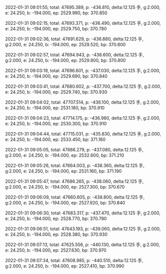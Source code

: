 2022-01-31 09:01:55, total: 47695.389, p: -436.810, delta:12.125 手, g:2.000, e: 24.250, b: -194.000, ep: 2529.990, bp: 370.850

2022-01-31 09:02:15, total: 47693.371, p: -436.490, delta:12.125 手, g:2.000, e: 24.250, b: -194.000, ep: 2529.750, bp: 370.780

2022-01-31 09:02:36, total: 47691.629, p: -436.880, delta:12.125 手, g:2.000, e: 24.250, b: -194.000, ep: 2529.520, bp: 370.800

2022-01-31 09:02:57, total: 47694.943, p: -436.600, delta:12.125 手, g:2.000, e: 24.250, b: -194.000, ep: 2529.800, bp: 370.800

2022-01-31 09:03:19, total: 47696.601, p: -437.030, delta:12.125 手, g:2.000, e: 24.250, b: -194.000, ep: 2529.690, bp: 370.840

2022-01-31 09:03:41, total: 47680.602, p: -437.700, delta:12.125 手, g:2.000, e: 24.250, b: -194.000, ep: 2529.740, bp: 370.930

2022-01-31 09:04:02, total: 47707.514, p: -436.100, delta:12.125 手, g:2.000, e: 24.250, b: -194.000, ep: 2531.180, bp: 370.910

2022-01-31 09:04:23, total: 47714.175, p: -436.980, delta:12.125 手, g:2.000, e: 24.250, b: -194.000, ep: 2530.300, bp: 370.910

2022-01-31 09:04:44, total: 47715.031, p: -435.830, delta:12.125 手, g:2.000, e: 24.250, b: -194.000, ep: 2533.450, bp: 371.160

2022-01-31 09:05:05, total: 47686.279, p: -437.080, delta:12.125 手, g:2.000, e: 24.250, b: -194.000, ep: 2532.600, bp: 371.210

2022-01-31 09:05:26, total: 47664.003, p: -438.360, delta:12.125 手, g:2.000, e: 24.250, b: -194.000, ep: 2531.160, bp: 371.190

2022-01-31 09:05:47, total: 47686.265, p: -438.060, delta:12.125 手, g:2.000, e: 24.250, b: -194.000, ep: 2527.300, bp: 370.670

2022-01-31 09:06:09, total: 47660.605, p: -438.800, delta:12.125 手, g:2.000, e: 24.250, b: -194.000, ep: 2527.920, bp: 370.840

2022-01-31 09:06:30, total: 47683.317, p: -437.470, delta:12.125 手, g:2.000, e: 24.250, b: -194.000, ep: 2528.770, bp: 370.780

2022-01-31 09:06:51, total: 47643.193, p: -439.060, delta:12.125 手, g:2.000, e: 24.250, b: -194.000, ep: 2528.380, bp: 370.930

2022-01-31 09:07:13, total: 47625.556, p: -440.130, delta:12.125 手, g:2.000, e: 24.250, b: -194.000, ep: 2527.630, bp: 370.970

2022-01-31 09:07:34, total: 47608.985, p: -440.510, delta:12.125 手, g:2.000, e: 24.250, b: -194.000, ep: 2527.410, bp: 370.990